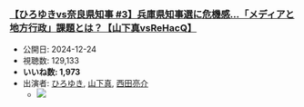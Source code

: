 ### [【ひろゆきvs奈良県知事 #3】兵庫県知事選に危機感…「メディアと地方行政」課題とは？【山下真vsReHacQ】](https://www.youtube.com/watch?v=S_R_v1tgkYI)
-   公開日: 2024-12-24
-   視聴数: 129,133
-   **いいね数: 1,973**
-   出演者: [ひろゆき](/rehacq_fan/people/ひろゆき "wikilink"), [山下真](/rehacq_fan/people/山下真 "wikilink"), [西田亮介](/rehacq_fan/people/西田亮介 "wikilink")
    - [![](https://img.youtube.com/vi/S_R_v1tgkYI/hqdefault.jpg)](https://www.youtube.com/watch?v=S_R_v1tgkYI)

